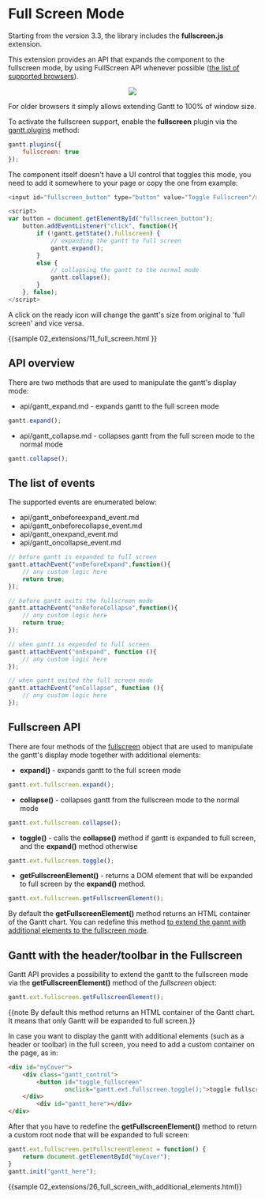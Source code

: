 Full Screen Mode
================

Starting from the version 3.3, the library includes the **fullscreen.js** extension. 

This extension provides an API that expands the component to the fullscreen mode, by using FullScreen API whenever possible
([the list of supported browsers](https://developer.mozilla.org/en-US/docs/Web/Guide/API/DOM/Using_full_screen_mode#Browser_compatibility)).

<div style="text-align:center;"><img src="desktop/full_screen.png"></div>

For older browsers it simply allows extending Gantt to 100% of window size.

To activate the fullscreen support, enable the **fullscreen** plugin via the [gantt.plugins](api/gantt_plugins.md) method:

~~~js
gantt.plugins({
	fullscreen: true
});
~~~

The component itself doesn't have a UI control that toggles this mode, you need to add it somewhere to your page or copy the one from example:

~~~js
<input id="fullscreen_button" type="button" value="Toggle Fullscreen"/>

<script>
var button = document.getElementById("fullscreen_button");
 	button.addEventListener("click", function(){
  		if (!gantt.getState().fullscreen) {
        	// expanding the gantt to full screen
   			gantt.expand();
  		}
  		else {
        	// collapsing the gantt to the normal mode
   			gantt.collapse();
  		}
 	}, false);
</script>
~~~

A click on the ready icon will change the gantt's size from original to 'full screen' and vice versa.

{{sample
	02_extensions/11_full_screen.html
}}

API overview
---------------
There are two methods that are used to manipulate the gantt's display mode:

- api/gantt_expand.md - expands gantt to the full screen mode

~~~js
gantt.expand();
~~~

- api/gantt_collapse.md - collapses gantt from the full screen mode to the normal mode

~~~js
gantt.collapse();
~~~

The list of events
-------------------

The supported events are enumerated below:

- api/gantt_onbeforeexpand_event.md
- api/gantt_onbeforecollapse_event.md
- api/gantt_onexpand_event.md
- api/gantt_oncollapse_event.md

~~~js
// before gantt is expanded to full screen
gantt.attachEvent("onBeforeExpand",function(){
    // any custom logic here    
    return true;
});

// before gantt exits the fullscreen mode
gantt.attachEvent("onBeforeCollapse",function(){
    // any custom logic here    
    return true;
});

// when gantt is expended to full screen
gantt.attachEvent("onExpand", function (){
    // any custom logic here
});

// when gantt exited the full screen mode
gantt.attachEvent("onCollapse", function (){
    // any custom logic here
});
~~~

Fullscreen API
------------------

There are four methods of the [fullscreen](desktop/fullscreen_ext.md) object that are used to manipulate the gantt's display mode together with additional elements:

- **expand()** - expands gantt to the full screen mode

~~~js
gantt.ext.fullscreen.expand();
~~~

- **collapse()** - collapses gantt from the fullscreen mode to the normal mode

~~~js
gantt.ext.fullscreen.collapse();
~~~

- **toggle()** -  calls the **collapse()** method if gantt is expanded to full screen, and the **expand()** method otherwise

~~~js
gantt.ext.fullscreen.toggle();
~~~

- **getFullscreenElement()** - returns a DOM element that will be expanded to full screen by the **expand()** method. 

~~~js
gantt.ext.fullscreen.getFullscreenElement();
~~~

By default the **getFullscreenElement()** method returns an HTML container of the Gantt chart. You can redefine this method [to extend the gannt with additional elements to the fullscreen mode](desktop/fullscreen_mode.md#ganttwiththeheadertoolbarinthefullscreen).

Gantt with the header/toolbar in the Fullscreen
--------------------------------------------------

Gantt API provides a possibility to extend the gantt to the fullscreen mode via the **getFullscreenElement()** method of the *fullscreen* object:

~~~js
gantt.ext.fullscreen.getFullscreenElement();
~~~

{{note By default this method returns an HTML container of the Gantt chart. It means that only Gantt will be expanded to full screen.}}

In case you want to display the gantt with additional elements (such as a header or toolbar) in the full screen, you need to add a custom container on the page, as in:

~~~html
<div id="myCover">
	<div class="gantt_control">
		<button id="toggle_fullscreen" 
				onclick="gantt.ext.fullscreen.toggle();">toggle fullscreen</button>
	</div>
		<div id="gantt_here"></div>
</div>
~~~


After that you have to redefine the **getFullscreenElement()** method to return a custom root node that will be expanded to full screen:

~~~js
gantt.ext.fullscreen.getFullscreenElement = function() {
	return document.getElementById("myCover");
}
gantt.init("gantt_here");
~~~

{{sample 02_extensions/26_full_screen_with_additional_elements.html}}


